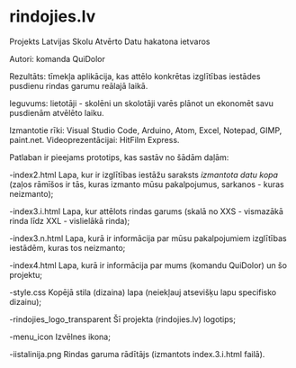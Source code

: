 # rindojies.lv
Projekts Latvijas Skolu Atvērto Datu hakatona ietvaros


Autori: komanda QuiDolor

Rezultāts: tīmekļa aplikācija, kas attēlo konkrētas izglītības iestādes pusdienu rindas garumu reālajā laikā.

Ieguvums: lietotāji - skolēni un skolotāji varēs plānot un ekonomēt savu pusdienām atvēlēto laiku.

Izmantotie rīki: Visual Studio Code, Arduino, Atom, Excel, Notepad, GIMP, paint.net.
Videoprezentācijai: HitFilm Express.


Patlaban ir pieejams prototips, kas sastāv no šādām daļām:

-index2.html        Lapa, kur ir izglītības iestāžu saraksts *izmantota datu kopa* (zaļos rāmīšos ir tās, kuras izmanto mūsu pakalpojumus, sarkanos - kuras neizmanto);

-index3.i.html      Lapa, kur attēlots rindas garums (skalā no XXS - vismazākā rinda līdz XXL - vislielākā rinda);

-index3.n.html      Lapa, kurā ir informācija par mūsu pakalpojumiem izglītības iestādēm, kuras tos neizmanto;

-index4.html        Lapa, kurā ir informācija par mums (komandu QuiDolor) un šo projektu;

-style.css          Kopējā stila (dizaina) lapa (neiekļauj atsevišķu lapu specifisko dizainu);

-rindojies_logo_transparent   Šī projekta (rindojies.lv) logotips;

-menu_icon          Izvēlnes ikona;

-iistalinija.png    Rindas garuma rādītājs (izmantots index.3.i.html failā).
